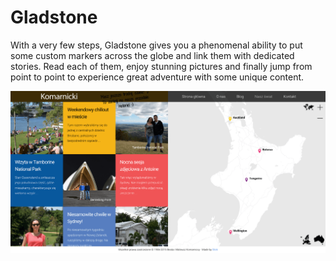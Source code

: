 # Gladstone

With a very few steps, Gladstone gives you a phenomenal ability to put some custom markers across the globe
and link them with dedicated stories. Read each of them, enjoy stunning pictures and finally jump from point to point
to experience great adventure with some unique content.

![Gladstone preview](./images/preview.png)
